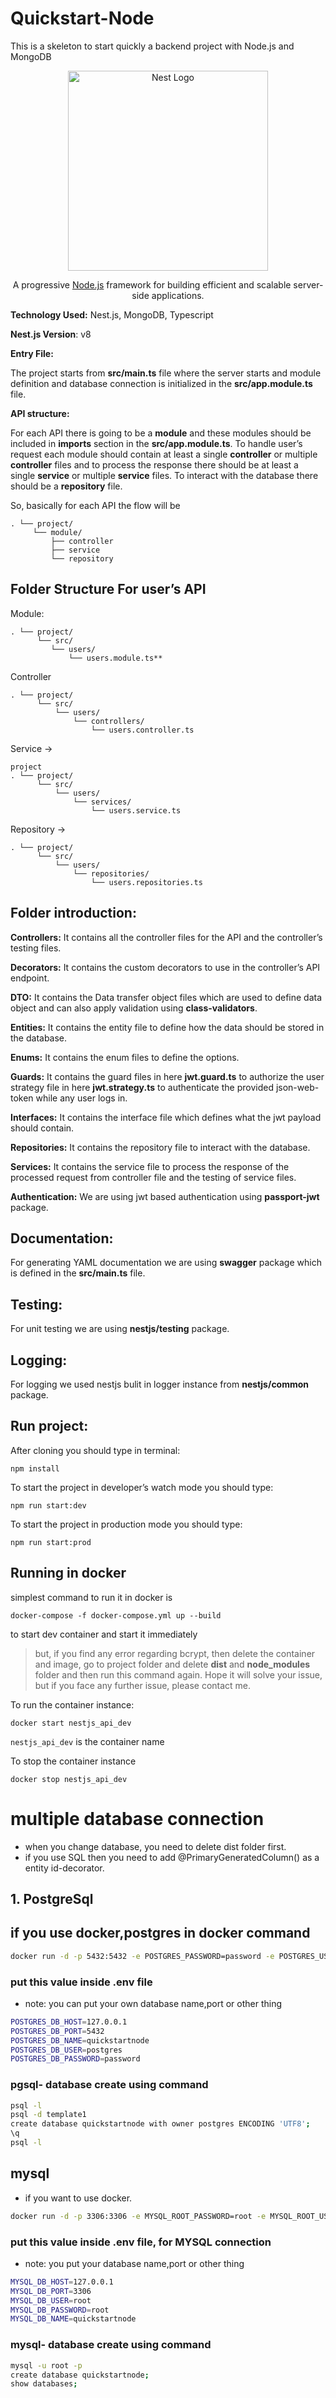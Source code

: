 # Quickstart-Node
This is a skeleton to start quickly a backend project with Node.js  and MongoDB

<p  align="center">
<a  href="http://nestjs.com/"  target="blank"><img  src="https://nestjs.com/img/logo_text.svg"  width="320"  alt="Nest Logo" /></a>
</p>

  

[circleci-image]: https://img.shields.io/circleci/build/github/nestjs/nest/master?token=abc123def456

[circleci-url]: https://circleci.com/gh/nestjs/nest

  

<p  align="center">A progressive <a  href="http://nodejs.org"  target="_blank">Node.js</a> framework for building efficient and scalable server-side applications.</p>

  

**Technology Used:** Nest.js, MongoDB, Typescript

  

**Nest.js Version**: v8

**Entry File:**

  

The project starts from **src/main.ts** file where the server starts and module definition and database connection is initialized in the **src/app.module.ts** file.



**API structure:**

  

For each API there is going to be a **module** and these modules should be included in **imports** section in the **src/app.module.ts**. To handle user’s request each module should contain at least a single **controller** or multiple **controller** files and to process the response there should be at least a single **service** or multiple **service** files. To interact with the database there should be a **repository** file.

  

So, basically for each API the flow will be 
```
. └── project/
	 └── module/
		 ├── controller 
		 ├── service 
		 └── repository
```


## Folder Structure For user’s API

Module:
```
. └── project/
	  └── src/
		 └── users/
			 └── users.module.ts**
```
  


Controller 
```
. └── project/
	  └── src/
		  └── users/
			  └── controllers/
				  └── users.controller.ts
```
  
Service -> 
```
project
. └── project/
	  └── src/
		  └── users/
			  └── services/
				  └── users.service.ts
```



Repository -> 
```
. └── project/
	  └── src/
		  └── users/
			  └── repositories/
				  └── users.repositories.ts
```

  


## Folder introduction:

  

**Controllers:** It contains all the controller files for the API and the controller’s testing files.



**Decorators:** It contains the custom decorators to use in the controller’s API endpoint.



**DTO:** It contains the Data transfer object files which are used to define data object and can also apply validation using **class-validators**.



**Entities:** It contains the entity file to define how the data should be stored in the database.


**Enums:** It contains the enum files to define the options.



**Guards:** It contains the guard files in here **jwt.guard.ts** to authorize the user strategy file in here **jwt.strategy.ts** to authenticate the provided json-web-token while any user logs in.



**Interfaces:** It contains the interface file which defines what the jwt payload should contain.



**Repositories:** It contains the repository file to interact with the database.



**Services:** It contains the service file to process the response of the processed request from controller file and the testing of service files.



**Authentication:** We are using jwt based authentication using **passport-jwt** package.



## Documentation:

  

For generating YAML documentation we are using **swagger** package which is defined in the **src/main.ts** file.

  

## Testing:

  

For unit testing we are using **nestjs/testing** package.


## Logging:

  

For logging we used nestjs bulit in logger instance from **nestjs/common** package.

  

## Run project:

  

After cloning you should type in terminal:

  

    npm install

  

To start the project in developer’s watch mode you should type:

  

    npm run start:dev

  

To start the project in production mode you should type:

  

    npm run start:prod


## Running in docker

simplest command to run it in docker is 

```
docker-compose -f docker-compose.yml up --build
```

to start dev container and start it immediately

> but, if you find any  error regarding bcrypt, then delete the
> container and image, go to project folder and delete **dist** and
> **node_modules** folder and then run this command again. Hope it will solve your issue, but if you face any further issue, please contact
> me.

To run the container instance:

    docker start nestjs_api_dev

`nestjs_api_dev` is the container name

To stop the container instance

    docker stop nestjs_api_dev

# multiple database connection 
- when you change database, you need to delete dist folder first.
- if you use SQL then you need to add @PrimaryGeneratedColumn() as a entity id-decorator.

## 1. PostgreSql
## if you use docker,postgres in docker command  
```sh
docker run -d -p 5432:5432 -e POSTGRES_PASSWORD=password -e POSTGRES_USERNAME=postgres postgres
```
### put this value inside .env file
- note: you can put your own database name,port or other thing

```sh
POSTGRES_DB_HOST=127.0.0.1
POSTGRES_DB_PORT=5432
POSTGRES_DB_NAME=quickstartnode
POSTGRES_DB_USER=postgres
POSTGRES_DB_PASSWORD=password
```

### pgsql- database create using command 
```sh
psql -l
psql -d template1
create database quickstartnode with owner postgres ENCODING 'UTF8';
\q
psql -l
```


## mysql
- if you want to use docker.

```sh
docker run -d -p 3306:3306 -e MYSQL_ROOT_PASSWORD=root -e MYSQL_ROOT_USERNAME=root mysql
```

### put this value inside .env file, for MYSQL connection
- note: you put your database name,port or other thing

```sh
MYSQL_DB_HOST=127.0.0.1
MYSQL_DB_PORT=3306
MYSQL_DB_USER=root
MYSQL_DB_PASSWORD=root
MYSQL_DB_NAME=quickstartnode
```

### mysql- database create using command
```sh
mysql -u root -p
create database quickstartnode;
show databases;
```
